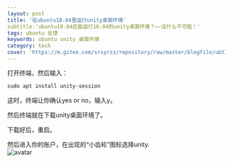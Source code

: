 ```yaml
---
layout: post
title: '在ubuntu18.04里运行unity桌面环境'
subtitle:'ubuntu18.04还能运行16.04的unity桌面环境？——没什么不可能！'
tags: ubuntu 反馈
keywords: ubuntu unity 桌面环境
category: tech
cover: 'https://m.gitee.com/srsyrzz/repository/raw/master/blogfile/ubt18.04-16.04/cover.gnomeatunity.png'
---
```

打开终端，然后输入：
```css
sudo apt install unity-session
```
这时，终端让你确认yes or no，输入y。  
  
然后终端就在下载unity桌面环境了。  
  
下载好后，重启。  
  
然后进入你的账户，在出现的“小齿轮”图标选择unity.  
![avatar](https://imgsa.baidu.com/exp/w=480/sign=4021049fc08065387beaa51ba7dca115/9c16fdfaaf51f3de67bd38b59eeef01f3b2979d0.jpg)

